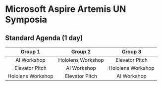 # Microsoft Aspire Artemis UN Symposia

## Standard Agenda (1 day)

| Group 1 | Group 2 |  Group 3                    |
|:-------------:|:------:|:--------------------------:|
| AI Workshop  | Hololens Workshop  | Elevator Pitch  |
| Elevator Pitch | AI Workshop    |Hololens Workshop  
| Hololens Workshop  | Elevator Pitch  | AI Workshop  |